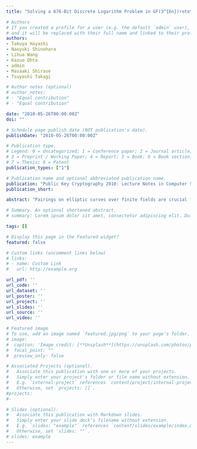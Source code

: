 ```yaml
---
title: "Solving a 676-Bit Discrete Logarithm Problem in GF(3^{6n})rototyping Platform for Performance Evaluation of SHA-3 Candidates"

# Authors
# If you created a profile for a user (e.g. the default `admin` user), write the username (folder name) here
# and it will be replaced with their full name and linked to their profile.
authors:
- Takuya Hayashi
- Naoyuki Shinohara
- Lihua Wang
- Kazuo Ohta
- admin
- Masaaki Shirase
- Tsuyoshi Takagi

# Author notes (optional)
# author_notes:
# - "Equal contribution"
# - "Equal contribution"

date: "2010-05-26T00:00:00Z"
doi: ""

# Schedule page publish date (NOT publication's date).
publishDate: "2010-05-26T00:00:00Z"

# Publication type.
# Legend: 0 = Uncategorized; 1 = Conference paper; 2 = Journal article;
# 3 = Preprint / Working Paper; 4 = Report; 5 = Book; 6 = Book section;
# 7 = Thesis; 8 = Patent
publication_types: ["1"]

# Publication name and optional abbreviated publication name.
publication: "Public Key Cryptography 2010: Lecture Notes in Computer Science 6056, pp. 351-367. Springer Verlag, 2010."
publication_short:

abstract: "Pairings on elliptic curves over finite fields are crucial for constructing various cryptographic schemes. The etaT pairing on supersingular curves over GF(3n) is particularly popular since it is efficiently implementable. Taking into account the Menezes-Okamoto-Vanstone attack, the discrete logarithm problem (DLP) in GF(3^6n) becomes a concern for the security of cryptosystems using etaT pairings in this case. We have, not yet found any practical implementations on JL06-FFS over GF(3^6n). Therefore, we first fulfill such an implementation and we successfully set a new record for solving the DLP in GF(3^6n), the DLP in GF(3^(6*71)) of 676-bit size. In addition, we also compare JL06-FFS and an earlier version, named JL02-FFS, with practical experiments. Our results confirm that the former is several times faster than the latter under certain conditions."

# Summary. An optional shortened abstract.
# summary: Lorem ipsum dolor sit amet, consectetur adipiscing elit. Duis posuere tellus ac convallis placerat. Proin tincidunt magna sed ex sollicitudin condimentum.

tags: []

# Display this page in the Featured widget?
featured: false

# Custom links (uncomment lines below)
# links:
# - name: Custom Link
#   url: http://example.org

url_pdf: ''
url_code: ''
url_dataset: ''
url_poster: ''
url_project: ''
url_slides: ''
url_source: ''
url_video: ''

# Featured image
# To use, add an image named `featured.jpg/png` to your page's folder.
# image:
#  caption: 'Image credit: [**Unsplash**](https://unsplash.com/photos/pLCdAaMFLTE)'
#  focal_point: ""
#  preview_only: false

# Associated Projects (optional).
#   Associate this publication with one or more of your projects.
#   Simply enter your project's folder or file name without extension.
#   E.g. `internal-project` references `content/project/internal-project/index.md`.
#   Otherwise, set `projects: []`.
#projects:
#-

# Slides (optional).
#   Associate this publication with Markdown slides.
#   Simply enter your slide deck's filename without extension.
#   E.g. `slides: "example"` references `content/slides/example/index.md`.
#   Otherwise, set `slides: ""`.
# slides: example
---
```

